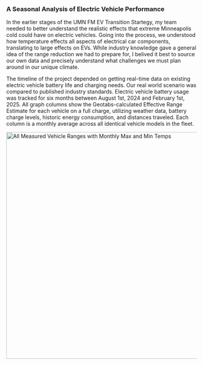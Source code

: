 
### A Seasonal Analysis of Electric Vehicle Performance

In the earlier stages of the UMN FM EV Transition Startegy, my team needed to better understand the realistic effects that extreme 
Minneapolis cold could have on electric vehicles. Going into the process, we understood how temperature effects all aspects of electrical car 
components, translating to large effects on EVs. While industry knowledge gave a general idea of the range reduction we had to prepare for, I belived it best to 
source our own data and precisely understand what challenges we must plan around in our unique climate. 

The timeline of the project depended on getting real-time data on existing electric vehicle battery life and charging needs. 
Our real world scenario was compared to published industry standards. Electric vehicle battery usage was tracked for six months between August 1st, 2024 
and February 1st, 2025. All graph columns show the Geotabs-calculated Effective Range Estimate for each vehicle on a full charge, utilizing weather data, 
battery charge levels, historic energy consumption, and distances traveled. Each column is a monthly average across all identical vehicle models in the fleet.





<img src="/Portfolio/images/Range_Temps.png" alt="All Measured Vehicle Ranges with Monthly Max and Min Temps" width="1100" height="600"/>
